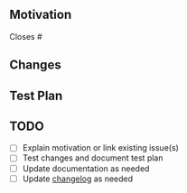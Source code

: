 ## Motivation
<!-- Please mention the issue fixed by this PR or detailed motivation -->
Closes #
<!-- `Closes #XXXX, closes #XXXX, ...` links mentioned issues to this PR and automatically closes them when this it's merged -->

## Changes
<!-- Please describe in detail the changes made -->

## Test Plan
<!-- Please specify how these changes were tested
(e.g. unit tests, manual testing, etc.) -->

## TODO
<!-- This section should be removed when all items are complete -->
- [ ] Explain motivation or link existing issue(s)
- [ ] Test changes and document test plan
- [ ] Update documentation as needed
- [ ] Update [changelog](../CHANGELOG.md) as needed
